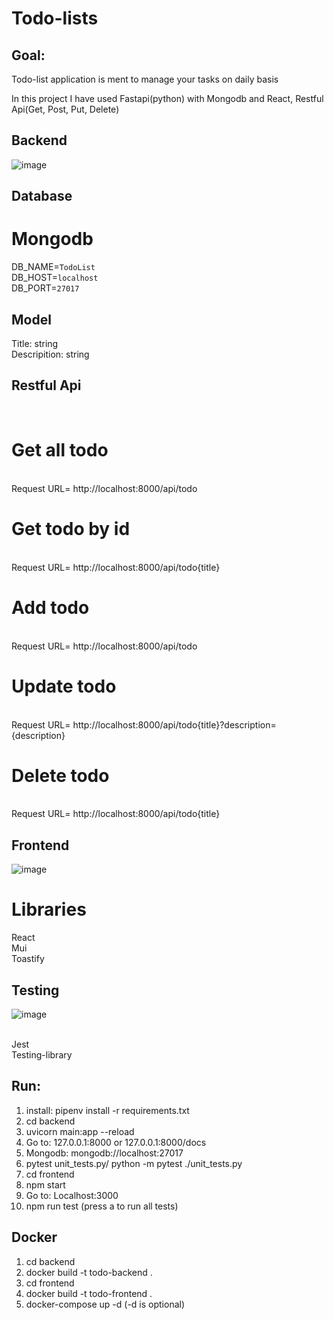 # Todo-lists

## Goal:

Todo-list application is ment to manage your tasks on daily basis

In this project I have used Fastapi(python) with Mongodb and React, Restful Api(Get, Post, Put, Delete)

## Backend

![image](https://user-images.githubusercontent.com/71652377/165376085-1e185584-820d-4e72-99b1-44f170da6c6b.png)

## Database

# Mongodb

DB_NAME=`TodoList`
</br>
DB_HOST=`localhost`
</br>
DB_PORT=`27017`

## Model

Title: string
</br>
Descripition: string

## Restful Api

</br>

# Get all todo

</br>
Request URL= http://localhost:8000/api/todo
</br>

# Get todo by id

</br>
Request URL= http://localhost:8000/api/todo{title}
</br>

# Add todo
</br>
Request URL= http://localhost:8000/api/todo
</br>

# Update todo
</br>
Request URL= http://localhost:8000/api/todo{title}?description={description}
</br>

# Delete todo
</br>
Request URL= http://localhost:8000/api/todo{title}
</br>

## Frontend
![image](https://user-images.githubusercontent.com/71652377/173148410-a9d7e3e5-ab40-442b-bfaf-c942fcc2e727.png)

# Libraries
React
</br>
Mui
</br>
Toastify
</br>

## Testing
![image](https://user-images.githubusercontent.com/71652377/173148597-da21fa92-7d85-4b06-ba90-aabb78563834.png)

</br>
Jest
</br>
Testing-library

## Run:
1. install: pipenv install -r requirements.txt
2. cd backend 
3. uvicorn main:app --reload
4. Go to: 127.0.0.1:8000 or 127.0.0.1:8000/docs
5. Mongodb: mongodb://localhost:27017
6. pytest unit_tests.py/ python -m pytest ./unit_tests.py
7. cd frontend
8. npm start
9. Go to: Localhost:3000 
10. npm run test (press a to run all tests)

## Docker
1. cd backend
2. docker build -t todo-backend .
3. cd frontend
4. docker build -t todo-frontend .
5. docker-compose up -d (-d is optional)